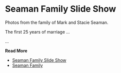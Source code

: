 # Seaman Family Slide Show

Photos from the family of Mark and Stacie Seaman.

The first 25 years of marriage ...

...

**Read More**

* [Seaman Family Slide Show](https://seamanfamily.org/blog/FamilySlideShow)
* [Seaman Family](https://seamanfamily.org)


